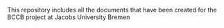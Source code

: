 This repository includes all the documents that have been created for the BCCB project at Jacobs University Bremen

